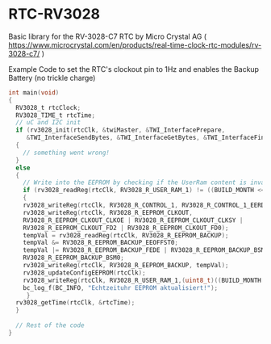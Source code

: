 # RTC-RV3028
Basic library for the RV-3028-C7 RTC by Micro Crystal AG ( https://www.microcrystal.com/en/products/real-time-clock-rtc-modules/rv-3028-c7/ )

Example Code to set the RTC's clockout pin to 1Hz and enables the Backup Battery (no trickle charge)
```c
int main(void)
{
  RV3028_t rtcClock;
  RV3028_TIME_t rtcTime;
  // uC and I2C init
  if (rv3028_init(rtcClk, &twiMaster, &TWI_InterfacePrepare,
     &TWI_InterfaceSendBytes, &TWI_InterfaceGetBytes, &TWI_InterfaceFinish))
  {
    // something went wrong!
  }
  else
  {
    // Write into the EEPROM by checking if the UserRam content is invalid
    if (rv3028_readReg(rtcClk, RV3028_R_USER_RAM_1) != ((BUILD_MONTH << 4) | (BUILD_YEAR & 0x0F)))
    {
	rv3028_writeReg(rtcClk, RV3028_R_CONTROL_1, RV3028_R_CONTROL_1_EERD);
	rv3028_writeReg(rtcClk, RV3028_R_EEPROM_CLKOUT,
	RV3028_R_EEPROM_CLKOUT_CLKOE | RV3028_R_EEPROM_CLKOUT_CLKSY |
	RV3028_R_EEPROM_CLKOUT_FD2 | RV3028_R_EEPROM_CLKOUT_FD0);
	tempVal = rv3028_readReg(rtcClk, RV3028_R_EEPROM_BACKUP);
	tempVal &= RV3028_R_EEPROM_BACKUP_EEOFFST0;
	tempVal |= RV3028_R_EEPROM_BACKUP_FEDE | RV3028_R_EEPROM_BACKUP_BSM1 |
	RV3028_R_EEPROM_BACKUP_BSM0;
	rv3028_writeReg(rtcClk, RV3028_R_EEPROM_BACKUP, tempVal);
	rv3028_updateConfigEEPROM(rtcClk);
	rv3028_writeReg(rtcClk, RV3028_R_USER_RAM_1,(uint8_t)((BUILD_MONTH << 4) | (BUILD_YEAR & 0x0F)));
	bc_log_f(BC_INFO, "Echtzeituhr EEPROM aktualisiert!");
     }
  rv3028_getTime(rtcClk, &rtcTime);
  }
  
  // Rest of the code
}
```
